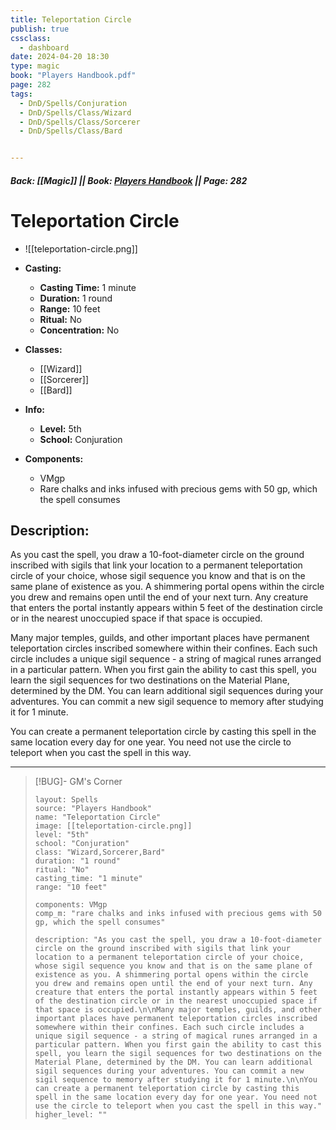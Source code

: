 ```yaml
---
title: Teleportation Circle
publish: true
cssclass:
  - dashboard
date: 2024-04-20 18:30
type: magic
book: "Players Handbook.pdf"
page: 282
tags:
  - DnD/Spells/Conjuration
  - DnD/Spells/Class/Wizard
  - DnD/Spells/Class/Sorcerer
  - DnD/Spells/Class/Bard


---
```


##### Back: [[Magic]] || Book: [Players Handbook](https://drive.google.com/drive/folders/1O5bhpYizcIT5xxAoLOuzCRht_PVS7VSG?usp=sharing) || Page: 282

# Teleportation Circle
- ![[teleportation-circle.png]]
- **Casting:**
    - **Casting Time:** 1 minute
    - **Duration:** 1 round
    - **Range:** 10 feet
    - **Ritual:** No
    - **Concentration:** No
- **Classes:**
    - [[Wizard]]
    - [[Sorcerer]]
    - [[Bard]]

- **Info:**
    - **Level:** 5th
    - **School:** Conjuration
- **Components:**
    - VMgp
    - Rare chalks and inks infused with precious gems with 50 gp, which the spell consumes

## Description:
As you cast the spell, you draw a 10-foot-diameter circle on the ground inscribed with sigils that link your location to a permanent teleportation circle of your choice, whose sigil sequence you know and that is on the same plane of existence as you. A shimmering portal opens within the circle you drew and remains open until the end of your next turn. Any creature that enters the portal instantly appears within 5 feet of the destination circle or in the nearest unoccupied space if that space is occupied.

Many major temples, guilds, and other important places have permanent teleportation circles inscribed somewhere within their confines. Each such circle includes a unique sigil sequence - a string of magical runes arranged in a particular pattern. When you first gain the ability to cast this spell, you learn the sigil sequences for two destinations on the Material Plane, determined by the DM. You can learn additional sigil sequences during your adventures. You can commit a new sigil sequence to memory after studying it for 1 minute.

You can create a permanent teleportation circle by casting this spell in the same location every day for one year. You need not use the circle to teleport when you cast the spell in this way.



---

> [!BUG]- GM's Corner
>
> ```statblock
> layout: Spells
> source: "Players Handbook"
> name: "Teleportation Circle"
> image: [[teleportation-circle.png]]
> level: "5th"
> school: "Conjuration"
> class: "Wizard,Sorcerer,Bard"
> duration: "1 round"
> ritual: "No"
> casting_time: "1 minute"
> range: "10 feet"
>
> components: VMgp
> comp_m: "rare chalks and inks infused with precious gems with 50 gp, which the spell consumes"
>
> description: "As you cast the spell, you draw a 10-foot-diameter circle on the ground inscribed with sigils that link your location to a permanent teleportation circle of your choice, whose sigil sequence you know and that is on the same plane of existence as you. A shimmering portal opens within the circle you drew and remains open until the end of your next turn. Any creature that enters the portal instantly appears within 5 feet of the destination circle or in the nearest unoccupied space if that space is occupied.\n\nMany major temples, guilds, and other important places have permanent teleportation circles inscribed somewhere within their confines. Each such circle includes a unique sigil sequence - a string of magical runes arranged in a particular pattern. When you first gain the ability to cast this spell, you learn the sigil sequences for two destinations on the Material Plane, determined by the DM. You can learn additional sigil sequences during your adventures. You can commit a new sigil sequence to memory after studying it for 1 minute.\n\nYou can create a permanent teleportation circle by casting this spell in the same location every day for one year. You need not use the circle to teleport when you cast the spell in this way."
> higher_level: ""
> ```

